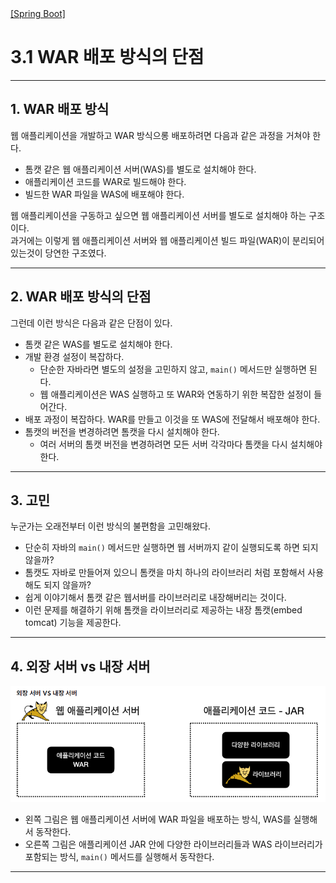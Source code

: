 <nav>
    <a href="../.." target="_blank">[Spring Boot]</a>
</nav>

# 3.1 WAR  배포 방식의 단점

---

## 1. WAR 배포 방식
웹 애플리케이션을 개발하고 WAR 방식으롱 배포하려면 다음과 같은 과정을 거쳐야 한다.
- 톰캣 같은 웹 애플리케이션 서버(WAS)를 별도로 설치해야 한다.
- 애플리케이션 코드를 WAR로 빌드해야 한다.
- 빌드한 WAR 파일을 WAS에 배포해야 한다.


웹 애플리케이션을 구동하고 싶으면 웹 애플리케이션 서버를 별도로 설치해야 하는 구조이다.  
과거에는 이렇게 웹 애플리케이션 서버와 웹 애플리케이션 빌드 파일(WAR)이 분리되어 있는것이 당연한 구조였다.  

---

## 2. WAR 배포 방식의 단점
그런데 이런 방식은 다음과 같은 단점이 있다.

- 톰캣 같은 WAS를 별도로 설치해야 한다.
- 개발 환경 설정이 복잡하다.
  - 단순한 자바라면 별도의 설정을 고민하지 않고, `main()` 메서드만 실행하면 된다.
  - 웹 애플리케이션은 WAS 실행하고 또 WAR와 연동하기 위한 복잡한 설정이 들어간다.
- 배포 과정이 복잡하다. WAR를 만들고 이것을 또 WAS에 전달해서 배포해야 한다.
- 톰캣의 버전을 변경하려면 톰캣을 다시 설치해야 한다.
  - 여러 서버의 톰캣 버전을 변경하려면 모든 서버 각각마다 톰캣을 다시 설치해야한다.

---

## 3. 고민
누군가는 오래전부터 이런 방식의 불편함을 고민해왔다.
- 단순히 자바의 `main()` 메서드만 실행하면 웹 서버까지 같이 실행되도록 하면 되지 않을까? 
- 톰캣도 자바로 만들어져 있으니 톰캣을 마치 하나의 라이브러리 처럼 포함해서 사용해도 되지 않을까?
- 쉽게 이야기해서 톰캣 같은 웹서버를 라이브러리로 내장해버리는 것이다.
- 이런 문제를 해결하기 위해 톰캣을 라이브러리로 제공하는 내장 톰캣(embed tomcat) 기능을 제공한다.

---

## 4. 외장 서버 vs 내장 서버
![war-and-jar](./imgs/war-and-jar.png)

- 왼쪽 그림은 웹 애플리케이션 서버에 WAR 파일을 배포하는 방식, WAS를 실행해서 동작한다.
- 오른쪽 그림은 애플리케이션 JAR 안에 다양한 라이브러리들과 WAS 라이브러리가 포함되는 방식,
`main()` 메서드를 실행해서 동작한다.

---
